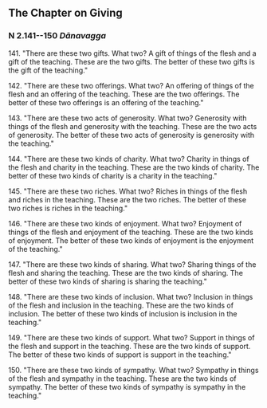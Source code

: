 ## The Chapter on Giving

### N 2.141--150 *Dānavagga*

141\. "There are these two gifts. What two? A gift of things of the flesh and
a gift of the teaching. These are the two gifts. The better of these two
gifts is the gift of the teaching."

<!--pg-->
142\. "There are these two offerings. What two? An offering of things of the
flesh and an offering of the teaching. These are the two offerings. The
better of these two offerings is an offering of the teaching."

<!--pg-->
143\. "There are these two acts of generosity. What two? Generosity with
things of the flesh and generosity with the teaching. These are the two
acts of generosity. The better of these two acts of generosity is
generosity with the teaching."

<!--pg-->
144\. "There are these two kinds of charity. What two? Charity in things of
the flesh and charity in the teaching. These are the two kinds of
charity. The better of these two kinds of charity is a charity in the
teaching."

<!--pg-->
145\. "There are these two riches. What two? Riches in things of the flesh and
riches in the teaching. These are the two riches. The better of these
two riches is riches in the teaching."

<!--pg-->
146\. "There are these two kinds of enjoyment. What two? Enjoyment of things
of the flesh and enjoyment of the teaching. These are the two kinds of
enjoyment. The better of these two kinds of enjoyment is the enjoyment
of the teaching."

<!--pg-->
147\. "There are these two kinds of sharing. What two? Sharing things of the
flesh and sharing the teaching. These are the two kinds of sharing. The
better of these two kinds of sharing is sharing the teaching."

<!--pg-->
148\. "There are these two kinds of inclusion. What two? Inclusion in things
of the flesh and inclusion in the teaching. These are the two kinds of
inclusion. The better of these two kinds of inclusion is inclusion in
the teaching."

<!--pg-->
149\. "There are these two kinds of support. What two? Support in things of
the flesh and support in the teaching. These are the two kinds of
support. The better of these two kinds of support is support in the
teaching."

<!--pg-->
150\. "There are these two kinds of sympathy. What two? Sympathy in things of
the flesh and sympathy in the teaching. These are the two kinds of
sympathy. The better of these two kinds of sympathy is sympathy in the
teaching."

<!--pg-->

